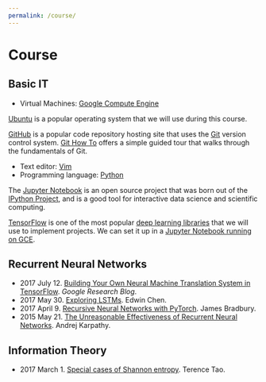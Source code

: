 ```yaml
---
permalink: /course/
---
```

# Course

## Basic IT

* Virtual Machines: [Google Compute Engine](https://cloud.google.com/compute/)

[Ubuntu](https://www.ubuntu.com/) is a popular operating system that we will use during this course.

[GitHub](https://github.com/) is a popular code repository hosting site that uses the [Git](https://git-scm.com/) version control system. [Git How To](https://githowto.com/) offers a simple guided tour that walks through the fundamentals of Git.

* Text editor: [Vim](http://realai.org/tools/vim/)
* Programming language: [Python](http://realai.org/course/python/)

The [Jupyter Notebook](http://jupyter.org/) is an open source project that was born out of the [IPython Project](https://ipython.org/), and is a good tool for interactive data science and scientific computing.

[TensorFlow](https://www.tensorflow.org/) is one of the most popular [deep learning libraries](http://realai.org/course/lib/) that we will use to implement projects. We can set it up in a [Jupyter Notebook running on GCE](http://realai.org/course/GCE/jupyter/).

## Recurrent Neural Networks

* 2017 July 12. [Building Your Own Neural Machine Translation System in TensorFlow](https://research.googleblog.com/2017/07/building-your-own-neural-machine.html). *Google Research Blog*.
* 2017 May 30. [Exploring LSTMs](http://blog.echen.me/2017/05/30/exploring-lstms/). Edwin Chen.
* 2017 April 9. [Recursive Neural Networks with PyTorch](https://devblogs.nvidia.com/parallelforall/recursive-neural-networks-pytorch/). James Bradbury.
* 2015 May 21. [The Unreasonable Effectiveness of Recurrent Neural Networks](http://karpathy.github.io/2015/05/21/rnn-effectiveness/). Andrej Karpathy.

## Information Theory

* 2017 March 1. [Special cases of Shannon entropy](https://terrytao.wordpress.com/2017/03/01/special-cases-of-shannon-entropy/). Terence Tao.
